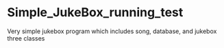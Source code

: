 # Simple_JukeBox_running_test
Very simple jukebox program which includes song, database, and jukebox three classes
